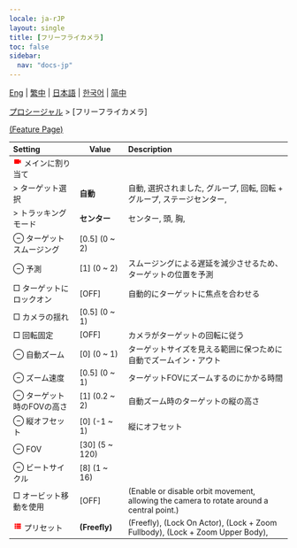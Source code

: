```yaml
---
locale: ja-rJP
layout: single
title: [フリーフライカメラ]
toc: false
sidebar:
  nav: "docs-jp"
---
```

[Eng](/dancexr/menu/2025.4/motion/freefly_cam) | [繁中](/tw/dancexr/menu/2025.4/motion/freefly_cam) | [日本語](/jp/dancexr/menu/2025.4/motion/freefly_cam) | [한국어](/kr/dancexr/menu/2025.4/motion/freefly_cam) | [简中](/zh/dancexr/menu/2025.4/motion/freefly_cam)

[プロシージャル](../menu#プロシージャル) > [フリーフライカメラ]



[(Feature Page)](/jp/dancexr/features/freefly_cam)

| Setting | Value | Description |
| :--- | --- | :--- |
| <img src="/images/icon/ic_videocam.png" alt="videocam icon"/> メインに割り当て|| 
|  > ターゲット選択| **自動** | 自動, 選択されました, グループ, 回転, 回転 + グループ, ステージセンター,  |
|  > トラッキングモード| **センター** | センター, 頭, 胸,  |
|  ⊖ ターゲットスムージング| [0.5] (0 ~ 2) | 
|  ⊖ 予測| [1] (0 ~ 2) | スムージングによる遅延を減少させるため、ターゲットの位置を予測
|  □ ターゲットにロックオン| [OFF] | 自動的にターゲットに焦点を合わせる
|  □ カメラの揺れ| [0.5] (0 ~ 1) | 
|  □ 回転固定| [OFF] | カメラがターゲットの回転に従う
|  ⊖ 自動ズーム| [0] (0 ~ 1) | ターゲットサイズを見える範囲に保つために自動でズームイン・アウト
|  ⊖ ズーム速度| [0.5] (0 ~ 1) | ターゲットFOVにズームするのにかかる時間
|  ⊖ ターゲット時のFOVの高さ| [1] (0.2 ~ 2) | 自動ズーム時のターゲットの縦の高さ
|  ⊖ 縦オフセット| [0] (-1 ~ 1) | 縦にオフセット
|  ⊖ FOV| [30] (5 ~ 120) | 
|  ⊖ ビートサイクル| [8] (1 ~ 16) | 
|  □ オービット移動を使用| [OFF] | (Enable or disable orbit movement, allowing the camera to rotate around a central point.)
| <img src="/images/icon/ic_list.png" alt="list icon"/> プリセット| **(Freefly)** | (Freefly), (Lock On Actor), (Lock + Zoom Fullbody), (Lock + Zoom Upper Body),  |
